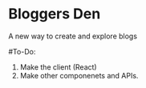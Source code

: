 # Bloggers Den
A new way to create and explore blogs

#To-Do:
1. Make the client (React)
2. Make other componenets and APIs.
